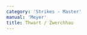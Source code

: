 ```yaml
---
category: 'Strikes - Master'
manual: 'Meyer'
title: Thwart / Zwerchhau
---
```


<link rel="import" href="/bower_components/polymer/polymer.html">
<link rel="import" href="shared-styles.html">

<dom-module id="{{ page.url | split:'/' | last | remove: '.html' }}-element">
  <template>
    <style include="shared-styles">
      :host {
        display: block;

        padding: 10px;
      }
    </style>

    <div class="card">
      <h1>{{ page.title }}</h1>
      <blockquote><p>For the Thwart, conduct yourself thus: in the Onset, position yourself in the Wrath Guard on the right, that is, set your left foot forward and hold your sword on your right shoulder as if you intended to deliver a Wrath Cut. If your opponent cuts at you from the Day or High, then cut at the same time as him with the short edge across from below against his cut; hold your quillons up over your head as a parrying for your head, and at the same time as the cut, step well to his left side. Thus you parry and hit simultaneously.</p></blockquote>

      <img style="width:600px;" class="card-image" src="/manuals/meyer/images/strikes/zwerchhau-illustration.jpg">

      <img style="width:400px;" class="card-image" src="/manuals/meyer/images/strikes/cutting_diagram_zwerchhau.png">

    </div>
  </template>

  <script>
    Polymer({
      is: '{{ page.url | split:'/' | last | remove: '.html' }}-element',
    });
  </script>
</dom-module>